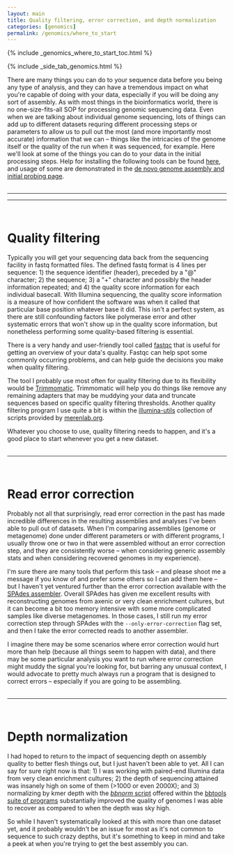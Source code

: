 ```yaml
---
layout: main
title: Quality filtering, error correction, and depth normalization
categories: [genomics]
permalink: /genomics/where_to_start
---
```


{% include _genomics_where_to_start_toc.html %}

{% include _side_tab_genomics.html %}

There are many things you can do to your sequence data before you being any type of analysis, and they can have a tremendous impact on what you're capable of doing with your data, especially if you will be doing any sort of assembly. As with most things in the bioinformatics world, there is no one-size-fits-all SOP for processing genomic sequencing data. Even when we are talking about individual genome sequencing, lots of things can add up to different datasets requring different processing steps or parameters to allow us to pull out the most (and more importantly most accurate) information that we can – things like the intricacies of the genome itself or the quality of the run when it was sequenced, for example. Here we'll look at some of the things you can do to your data in the initial processing steps. Help for installing the following tools can be found [here](/bash/installing_tools), and usage of some are demonstrated in the [de novo genome assembly and initial probing page](/genomics/de_novo_assembly).   
<br>

---
---
<br>

# Quality filtering
Typically you will get your sequencing data back from the sequencing facility in fastq formatted files. The defined fastq format is 4 lines per sequence: 1) the sequence identifier (header), preceded by a "@" character; 2) the sequence; 3) a "+" character and possibly the header information repeated; and 4) the quality score information for each individual basecall. With Illumina sequencing, the quality score information is a measure of how confident the software was when it called that particular base position whatever base it did. This isn't a perfect system, as there are still confounding factors like polymerase error and other systematic errors that won't show up in the quality score information, but nonetheless performing some quality-based filtering is essential.  

There is a very handy and user-friendly tool called [fastqc](https://www.bioinformatics.babraham.ac.uk/projects/fastqc/) that is useful for getting an overview of your data's quality. Fastqc can help spot some commonly occurring problems, and can help guide the decisions you make when quality filtering.  

The tool I probably use most often for quality filtering due to its flexibility would be [Trimmomatic](http://www.usadellab.org/cms/?page=trimmomatic). Trimmomatic will help you do things like remove any remaining adapters that may be muddying your data and truncate sequences based on specific quality filtering thresholds. Another quality filtering program I use quite a bit is within the [illumina-utils](https://github.com/merenlab/illumina-utils) collection of scripts provided by [merenlab.org](http://merenlab.org/).  

Whatever you choose to use, quality filtering needs to happen, and it's a good place to start whenever you get a new dataset.  
<br>

---
<br>

# Read error correction
Probably not all that surprisingly, read error correction in the past has made incredible differences in the resulting assemblies and analyses I've been able to pull out of datasets. When I'm comparing assemblies (genome or metagenome) done under different parameters or with different programs, I usually throw one or two in that were assembled without an error correction step, and they are consistently worse – when considering generic assembly stats and when considering recovered genomes in my experience).  

I'm sure there are many tools that perform this task – and please shoot me a message if you know of and prefer some others so I can add them here – but I haven't yet ventured further than the error correction available with the [SPAdes assembler](http://cab.spbu.ru/software/spades/). Overall SPAdes has given me excellent results with reconstructing genomes from axenic or very clean enrichment cultures, but it can become a bit too memory intensive with some more complicated samples like diverse metagenomes. In those cases, I still run my error correction step through SPAdes with the `--only-error-correction` flag set, and then I take the error corrected reads to another assembler.  

I imagine there may be some scenarios where error correction would hurt more than help (because all things seem to happen with data), and there may be some particular analysis you want to run where error correction might muddy the signal you're looking for, but barring any unusual context, I would advocate to pretty much always run a program that is designed to correct errors – especially if you are going to be assembling.  
<br>

---
<br>

# Depth normalization
I had hoped to return to the impact of sequencing depth on assembly quality to better flesh things out, but I just haven't been able to yet. All I can say for sure right now is that: 1) I was working with paired-end Illumina data from very clean enrichment cultures; 2) the depth of sequencing attained was insanely high on some of them (>1000 or even 2000X); and 3) normalizing by kmer depth with the [*bbnorm* script](https://jgi.doe.gov/data-and-tools/bbtools/bb-tools-user-guide/bbnorm-guide/) offered within the [bbtools suite of programs](https://jgi.doe.gov/data-and-tools/bbtools/) substantially improved the quality of genomes I was able to recover as compared to when the depth was sky high.  

So while I haven't systematically looked at this with more than one dataset yet, and it probably wouldn't be an issue for most as it's not common to sequence to such crazy depths, but it's something to keep in mind and take a peek at when you're trying to get the best assembly you can.


